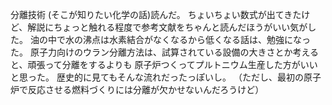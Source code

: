 分離技術 (そこが知りたい化学の話)読んだ。
ちょいちょい数式が出てきたけど、解説にちょっと触れる程度で参考文献をちゃんと読んだほうがいい気がした。
油の中で水の沸点は水素結合がなくなるから低くなる話は、勉強になった。
原子力向けのウラン分離方法は、試算されている設備の大きさとか考えると、頑張って分離をするよりも
原子炉つくってプルトニウム生産した方がいいと思った。
歴史的に見てもそんな流れだったっぽいし。
（ただし、最初の原子炉で反応させる燃料づくりには分離が欠かせないんだろうけど）

